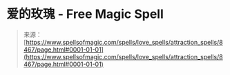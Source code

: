 <!--yml

category: 未分类

date: 2024-06-12 18:43:49

-->

# 爱的玫瑰 - Free Magic Spell

> 来源：[https://www.spellsofmagic.com/spells/love_spells/attraction_spells/8467/page.html#0001-01-01](https://www.spellsofmagic.com/spells/love_spells/attraction_spells/8467/page.html#0001-01-01)
